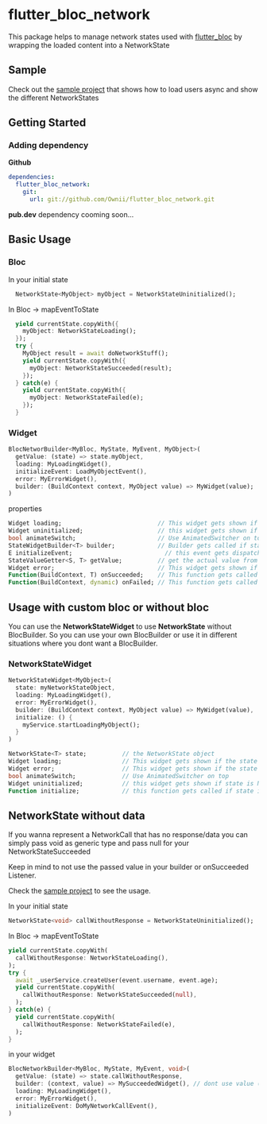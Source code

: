 # flutter_bloc_network

This package helps to manage network states used with [flutter_bloc](https://pub.dev/packages/flutter_bloc) by wrapping the loaded content into a NetworkState

## Sample

Check out the [sample project](./sample) that shows how to load users async and show the different NetworkStates

## Getting Started

### Adding dependency

**Github**
```yml
dependencies:
  flutter_bloc_network:
    git:
      url: git://github.com/Ownii/flutter_bloc_network.git
```

**pub.dev** dependency cooming soon...

## Basic Usage

### Bloc

In your initial state
```dart
  NetworkState<MyObject> myObject = NetworkStateUninitialized();
```

In Bloc -> mapEventToState
```dart
  yield currentState.copyWith({
    myObject: NetworkStateLoading();
  });
  try {
    MyObject result = await doNetworkStuff();
    yield currentState.copyWith({
      myObject: NetworkStateSucceeded(result);
    });
  } catch(e) {
    yield currentState.copyWith({
      myObject: NetworkStateFailed(e);
    });
  }
```

### Widget      

```dart
BlocNetworBuilder<MyBloc, MyState, MyEvent, MyObject>(
  getValue: (state) => state.myObject,
  loading: MyLoadingWidget(),
  initializeEvent: LoadMyObjectEvent(),
  error: MyErrorWidget(),
  builder: (BuildContext context, MyObject value) => MyWidget(value);
)
```

properties
```dart
Widget loading;                           // This widget gets shown if the state is NetworkStateLoading
Widget uninitialized;                     // this widget gets shown if state is NetworkStateUninitialized, if its not set the loading widget gets shown
bool animateSwitch;                       // Use AnimatedSwitcher on top
StateWidgetBuilder<T> builder;            // Builder gets called if state is NetworkStateSucceded
E initializeEvent;                          // this event gets dispatched if state is NetworkStateUninitialized
StateValueGetter<S, T> getValue;          // get the actual value from the BlocState
Widget error;                             // This widget gets shown if the state is NetworkStateFailed
Function(BuildContext, T) onSucceeded;    // This function gets called if the state changed to NetworkStateSucceeded
Function(BuildContext, dynamic) onFailed; // This function gets called if the state changed to NetworkStateFailed
```

## Usage with custom bloc or without bloc

You can use the **NetworkStateWidget** to use **NetworkState** without BlocBuilder. So you can use your own BlocBuilder or use it in different situations where you dont want a BlocBuilder.

### NetworkStateWidget

```dart
NetworkStateWidget<MyObject>(
  state: myNetworkStateObject,
  loading: MyLoadingWidget(),
  error: MyErrorWidget(),
  builder: (BuildContext context, MyObject value) => MyWidget(value),
  initialize: () {
    myService.startLoadingMyObject();
  }
)
```

```dart
NetworkState<T> state;          // the NetworkState object
Widget loading;                 // This widget gets shown if the state is
Widget error;                   // This widget gets shown if the state is NetworkStateFailed
bool animateSwitch;             // Use AnimatedSwitcher on top
Widget uninitialized;           // this widget gets shown if state is NetworkStateUninitialized, if its not set the loading widget gets shownStateWidgetBuilder<T> builder;  // Builder gets called if state is NetworkStateSucceded
Function initialize;            // this function gets called if state is NetworkStateUninitialized
```

## NetworkState without data

If you wanna represent a NetworkCall that has no response/data you can simply pass void as generic type and pass null for your NetworkStateSucceeded

Keep in mind to not use the passed value in your builder or onSucceeded Listener.

Check the [sample project](./sample) to see the usage.

In your initial state
```dart
NetworkState<void> callWithoutResponse = NetworkStateUninitialized();
```

In Bloc -> mapEventToState
```dart
yield currentState.copyWith(
  callWithoutResponse: NetworkStateLoading(),
);
try {
  await _userService.createUser(event.username, event.age);
  yield currentState.copyWith(
    callWithoutResponse: NetworkStateSucceeded(null),
  );
} catch(e) {
  yield currentState.copyWith(
    callWithoutResponse: NetworkStateFailed(e),
  );
}
```

in your widget
```dart
BlocNetworkBuilder<MyBloc, MyState, MyEvent, void>(
  getValue: (state) => state.callWithoutResponse,
  builder: (context, value) => MySucceededWidget(), // dont use value (its null)
  loading: MyLoadingWidget(),
  error: MyErrorWidget(),
  initializeEvent: DoMyNetworkCallEvent(),
)
```
